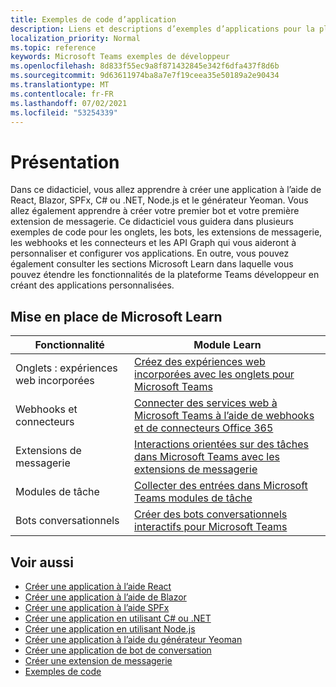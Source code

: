 ```yaml
---
title: Exemples de code d’application
description: Liens et descriptions d’exemples d’applications pour la plateforme Microsoft Teams développeur
localization_priority: Normal
ms.topic: reference
keywords: Microsoft Teams exemples de développeur
ms.openlocfilehash: 8d833f55ec9a8f871432845e342f6dfa437f8d6b
ms.sourcegitcommit: 9d63611974ba8a7e7f19ceea35e50189a2e90434
ms.translationtype: MT
ms.contentlocale: fr-FR
ms.lasthandoff: 07/02/2021
ms.locfileid: "53254339"
---
```

# <a name="overview"></a>Présentation

Dans ce didacticiel, vous allez apprendre à créer une application à l’aide de React, Blazor, SPFx, C# ou .NET, Node.js et le générateur Yeoman. Vous allez également apprendre à créer votre premier bot et votre première extension de messagerie. Ce didacticiel vous guidera dans plusieurs exemples de code pour les onglets, les bots, les extensions de messagerie, les webhooks et les connecteurs et les API Graph qui vous aideront à personnaliser et configurer vos applications. En outre, vous pouvez également consulter les sections Microsoft Learn dans laquelle vous pouvez étendre les fonctionnalités de la plateforme Teams développeur en créant des applications personnalisées.  

## <a name="getting-started-with-microsoft-learn"></a>Mise en place de Microsoft Learn

| **Fonctionnalité**| **Module Learn**|
|--------|-------------|
| Onglets : expériences web incorporées  |  [Créez des expériences web incorporées avec les onglets pour Microsoft Teams](/learn/modules/embedded-web-experiences/) |
| Webhooks et connecteurs  |  [Connecter des services web à Microsoft Teams à l’aide de webhooks et de connecteurs Office 365](/learn/modules/msteams-webhooks-connectors/) |
|Extensions de messagerie  | [Interactions orientées sur des tâches dans Microsoft Teams avec les extensions de messagerie](/learn/modules/msteams-messaging-extensions/)  |
| Modules de tâche |  [Collecter des entrées dans Microsoft Teams modules de tâche](/learn/modules/msteams-task-modules/) |
| Bots conversationnels  | [Créer des bots conversationnels interactifs pour Microsoft Teams](/learn/modules/msteams-conversation-bots/)  |

## <a name="see-also"></a>Voir aussi

* [Créer une application à l’aide React](first-app-react.md)
* [Créer une application à l’aide de Blazor](first-app-blazor.md)
* [Créer une application à l’aide SPFx](first-app-spfx.md)
* [Créer une application en utilisant C# ou .NET](get-started-dotnet-app-studio.md)
* [Créer une application en utilisant Node.js](get-started-nodejs-app-studio.md)
* [Créer une application à l’aide du générateur Yeoman](get-started-yeoman.md)
* [Créer une application de bot de conversation](first-app-bot.md)
* [Créer une extension de messagerie](first-message-extension.md)
* [Exemples de code](https://github.com/OfficeDev/Microsoft-Teams-Samples)
